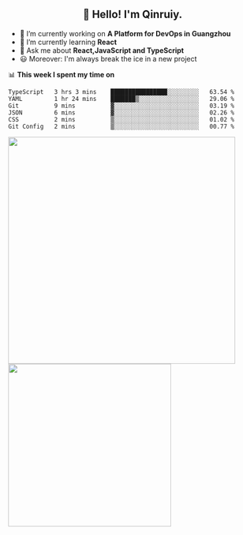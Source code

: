 <h2 align="center">👋 Hello! I'm Qinruiy.</h2>


- 🔭 I’m currently working on **A Platform for DevOps in Guangzhou**
- 🌱 I’m currently learning **React**
- 💬 Ask me about **React,JavaScript and TypeScript**
- 😃 Moreover: I'm always break the ice in a new project

📊 **This week I spent my time on**

<!--START_SECTION:waka-->

```text
TypeScript   3 hrs 3 mins    ████████████████░░░░░░░░░   63.54 %
YAML         1 hr 24 mins    ███████▒░░░░░░░░░░░░░░░░░   29.06 %
Git          9 mins          ▓░░░░░░░░░░░░░░░░░░░░░░░░   03.19 %
JSON         6 mins          ▓░░░░░░░░░░░░░░░░░░░░░░░░   02.26 %
CSS          2 mins          ▒░░░░░░░░░░░░░░░░░░░░░░░░   01.02 %
Git Config   2 mins          ▒░░░░░░░░░░░░░░░░░░░░░░░░   00.77 %
```

<!--END_SECTION:waka-->

<p>
<img align="left" width="460" src="https://github-readme-stats.vercel.app/api?username=Qinruiy&custom_title=Qrinruiy's Github Stats&theme=graywhite&hide_border=true"/> <img align="left" width="330" src="https://github-readme-stats.vercel.app/api/top-langs/?username=Qinruiy&layout=compact&theme=graywhite&hide_border=true"/>
</p>
